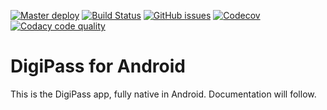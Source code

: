 [![Master deploy](https://img.shields.io/travis/the-allrounders/digipass-android/master.svg?label=deploy)](https://travis-ci.org/the-allrounders/digipass-android)
[![Build Status](https://travis-ci.org/the-allrounders/digipass-android.svg?branch=develop)](https://travis-ci.org/the-allrounders/digipass-android)
[![GitHub issues](https://img.shields.io/github/issues/the-allrounders/digipass-android.svg?label=to-do%27s)](http://waffle.io/the-allrounders/digipass-android)
[![Codecov](https://img.shields.io/codecov/c/github/the-allrounders/digipass-android/develop.svg)](https://codecov.io/gh/the-allrounders/digipass-android/branch/develop)
[![Codacy code quality](https://img.shields.io/codacy/grade/af5f37ac36cb4a11a4342fe117061ac8.svg)](https://www.codacy.com/app/langelaanbart/digipass-android/dashboard)

# DigiPass for Android

This is the DigiPass app, fully native in Android. Documentation will follow.